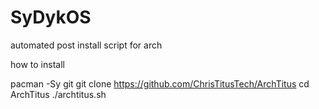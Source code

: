 # SyDykOS
automated post install script for arch


how to install

pacman -Sy git
git clone https://github.com/ChrisTitusTech/ArchTitus
cd ArchTitus
./archtitus.sh
